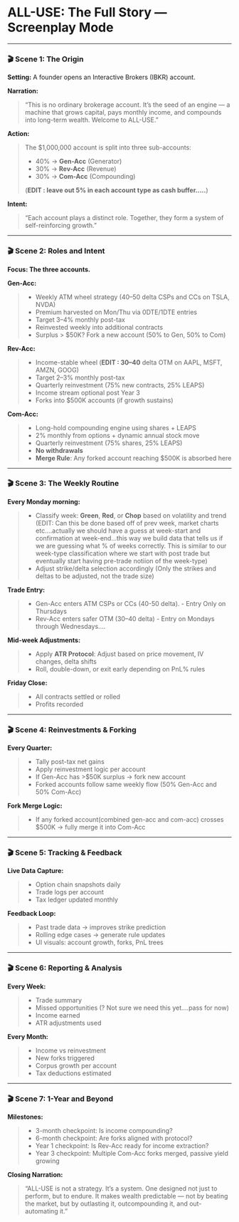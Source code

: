 
# ALL-USE: The Full Story — Screenplay Mode

---

### 🎬 Scene 1: The Origin
**Setting:** A founder opens an Interactive Brokers (IBKR) account.

**Narration:**
> “This is no ordinary brokerage account. It’s the seed of an engine — a machine that grows capital, pays monthly income, and compounds into long-term wealth. Welcome to ALL-USE.”

**Action:**
> The $1,000,000 account is split into three sub-accounts:
> - 40% → **Gen-Acc** (Generator)
> - 30% → **Rev-Acc** (Revenue)
> - 30% → **Com-Acc** (Compounding)
>
> (**EDIT : leave out 5% in each account type as cash buffer.....**)

**Intent:**
> “Each account plays a distinct role. Together, they form a system of self-reinforcing growth.”

---

### 🎬 Scene 2: Roles and Intent
**Focus: The three accounts.**

**Gen-Acc:**
> - Weekly ATM wheel strategy (40–50 delta CSPs and CCs on TSLA, NVDA)
> - Premium harvested on Mon/Thu via 0DTE/1DTE entries
> - Target 3–4% monthly post-tax
> - Reinvested weekly into additional contracts
> - Surplus > $50K? Fork a new account (50% to Gen, 50% to Com)

**Rev-Acc:**
> - Income-stable wheel (**EDIT : 30–40** delta OTM on AAPL, MSFT, AMZN, GOOG)
> - Target 2–3% monthly post-tax
> - Quarterly reinvestment (75% new contracts, 25% LEAPS)
> - Income stream optional post Year 3
> - Forks into $500K accounts (if growth sustains)

**Com-Acc:**

> - Long-hold compounding engine using shares + LEAPS
> - 2% monthly from options + dynamic annual stock move
> - Quarterly reinvestment (75% shares, 25% LEAPS)
> - **No withdrawals**
> - **Merge Rule**: Any forked account reaching $500K is absorbed here

---

### 🎬 Scene 3: The Weekly Routine
**Every Monday morning:**
> - Classify week: **Green**, **Red**, or **Chop** based on volatility and trend (EDIT: Can this be done based off of prev week, market charts etc....actually we should have a guess at week-start and confirmation at week-end...this way we build data that tells us if we are guessing what % of weeks correctly. This is similar to our week-type classification where we start with post trade but eventually start having pre-trade notiion of the week-type)
> - Adjust strike/delta selection accordingly (Only the strikes and deltas to be adjusted, not the trade size)

**Trade Entry:**
> - Gen-Acc enters ATM CSPs or CCs (40-50 delta). - Entry Only on Thursdays
> - Rev-Acc enters safer OTM (30–40 delta) - Entry on Mondays through Wednesdays....

**Mid-week Adjustments:**

> - Apply **ATR Protocol**: Adjust based on price movement, IV changes, delta shifts
> - Roll, double-down, or exit early depending on PnL% rules

**Friday Close:**

> - All contracts settled or rolled
> - Profits recorded

---

### 🎬 Scene 4: Reinvestments & Forking
**Every Quarter:**
> - Tally post-tax net gains
> - Apply reinvestment logic per account
> - If Gen-Acc has >$50K surplus → fork new account
> - Forked accounts follow same weekly flow (50% Gen-Acc and 50% Com-Acc)

**Fork Merge Logic:**
> - If any forked account(combined gen-acc and com-acc) crosses $500K → fully merge it into Com-Acc

---

### 🎬 Scene 5: Tracking & Feedback
**Live Data Capture:**
> - Option chain snapshots daily
> - Trade logs per account
> - Tax ledger updated monthly

**Feedback Loop:**
> - Past trade data → improves strike prediction
> - Rolling edge cases → generate rule updates
> - UI visuals: account growth, forks, PnL trees

---

### 🎬 Scene 6: Reporting & Analysis
**Every Week:**
> - Trade summary
> - Missed opportunities (? Not sure we need this yet....pass for now)
> - Income earned
> - ATR adjustments used

**Every Month:**
> - Income vs reinvestment
> - New forks triggered
> - Corpus growth per account
> - Tax deductions estimated

---

### 🎬 Scene 7: 1-Year and Beyond
**Milestones:**
> - 3-month checkpoint: Is income compounding?
> - 6-month checkpoint: Are forks aligned with protocol?
> - Year 1 checkpoint: Is Rev-Acc ready for income extraction?
> - Year 3 checkpoint: Multiple Com-Acc forks merged, passive yield growing

**Closing Narration:**
> “ALL-USE is not a strategy. It’s a system. One designed not just to perform, but to endure. It makes wealth predictable — not by beating the market, but by outlasting it, outcompounding it, and out-automating it.”
